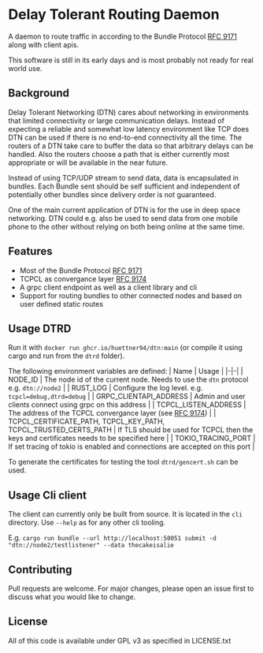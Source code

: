 # Delay Tolerant Routing Daemon

A daemon to route traffic in according to the Bundle Protocol [RFC 9171](https://datatracker.ietf.org/doc/rfc9171/) along with client apis.

This software is still in its early days and is most probably not ready for real world use.

## Background

Delay Tolerant Networking (DTN) cares about networking in environments that limited connectivity or large communication delays.
Instead of expecting a reliable and somewhat low latency environment like TCP does DTN can be used if there is no end-to-end connectivity all the time.
The routers of a DTN take care to buffer the data so that arbitrary delays can be handled.
Also the routers choose a path that is either currently most appropriate or will be available in the near future.

Instead of using TCP/UDP stream to send data, data is encapsulated in bundles.
Each Bundle sent should be self sufficient and independent of potentially other bundles since delivery order is not guaranteed.

One of the main current application of DTN is for the use in deep space networking.
DTN could e.g. also be used to send data from one mobile phone to the other without relying on both being online at the same time.

## Features

* Most of the Bundle Protocol [RFC 9171](https://datatracker.ietf.org/doc/rfc9171/) 
* TCPCL as convergance layer [RFC 9174](https://datatracker.ietf.org/doc/rfc9174/)
* A grpc client endpoint as well as a client library and cli
* Support for routing bundles to other connected nodes and based on user defined static routes

## Usage DTRD

Run it with `docker run ghcr.io/huettner94/dtn:main` (or compile it using cargo and run from the `dtrd` folder).

The following environment variables are defined:
| Name | Usage |
|-|-|
| NODE_ID | The node id of the current node. Needs to use the `dtn` protocol e.g. `dtn://node2` |
| RUST_LOG | Configure the log level. e.g. `tcpcl=debug,dtrd=debug` |
| GRPC_CLIENTAPI_ADDRESS | Admin and user clients connect using grpc on this address |
| TCPCL_LISTEN_ADDRESS | The address of the TCPCL convergance layer (see [RFC 9174](https://datatracker.ietf.org/doc/rfc9174/)) |
| TCPCL_CERTIFICATE_PATH, TCPCL_KEY_PATH, TCPCL_TRUSTED_CERTS_PATH | If TLS should be used for TCPCL then the keys and certificates needs to be specified here | 
| TOKIO_TRACING_PORT | If set tracing of tokio is enabled and connections are accepted on this port |

To generate the certificates for testing the tool `dtrd/gencert.sh` can be used.

## Usage Cli client

The client can currently only be built from source.
It is located in the `cli` directory.
Use `--help` as for any other cli tooling.

E.g. `cargo run bundle --url http://localhost:50051 submit -d "dtn://node2/testlistener" --data thecakeisalie`

## Contributing

Pull requests are welcome. For major changes, please open an issue first
to discuss what you would like to change.

## License

All of this code is available under GPL v3 as specified in LICENSE.txt
